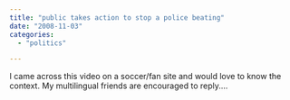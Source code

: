 ```yaml
---
title: "public takes action to stop a police beating"
date: "2008-11-03"
categories: 
  - "politics"

---
```


I came across this video on a soccer/fan site and would love to know the context. My multilingual friends are encouraged to reply....
